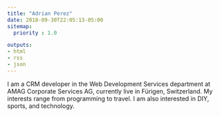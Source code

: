 ```yaml
---
title: "Adrian Perez"
date: 2018-09-30T22:05:13-05:00
sitemap:
  priority : 1.0

outputs:
- html
- rss
- json
---
```

<p class="mb-5">I am a CRM developer in the Web Development Services department at AMAG Corporate Services AG, currently live in Fürigen, Switzerland. My interests range from programming to travel. I am also interested in DIY, sports, and technology.</p>
